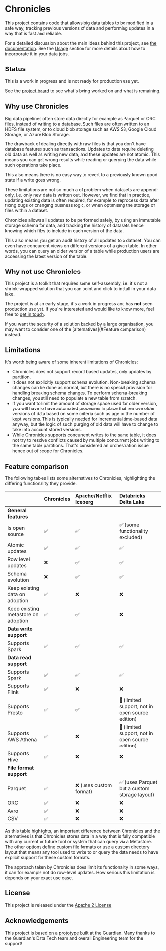 # Chronicles

This project contains code that allows big data tables to be modified in a safe way, tracking previous versions of data and performing updates in a way that is fast and reliable.

For a detailed discussion about the main ideas behind this project, see [the documentation](/docs/concepts.md).
See the [Usage](/docs/usage.md) section for more details about how to incorporate it in your data jobs.

## Status

This is a work in progress and is not ready for production use yet.

See the [project board](https://github.com/stettix/chronicles/projects/1) to see what's being worked on and what is remaining.

## Why use Chronicles

Big data pipelines often store data directly for example as Parquet or ORC files, instead of writing to a database.
Such files are often written to an HDFS file system, or to cloud blob storage such as AWS S3, Google Cloud Storage, or Azure Blob Storage.

The drawback of dealing directly with raw files is that you don't have database features such as transactions.
Updates to data require deleting old data as well as writing new data, and these updates are not atomic.
This means you can get wrong results while reading or querying the data while such operations take place.

This also means there is no easy way to revert to a previously known good state if a write goes wrong.

These limitations are not so much a of problem when datasets are append-only, i.e. only new data is written out.
However, we find that in practice, updating existing data is often required, for example to reprocess data after fixing bugs or changing business logic, or when optimising the storage of files within a dataset.

Chronicles allows all updates to be performed safely, by using an immutable storage schema for data, and tracking the history of datasets hence knowing which files to include in each version of the data.

This also means you get an audit history of all updates to a dataset.
You can even have concurrent views on different versions of a given table.
In other words, you can query an older version of a table while production users are accessing the latest version of the table.

## Why not use Chronicles

This project is a toolkit that requires some self-assembly, i.e. it's not a shrink-wrapped solution that you can point and click to install in your data lake.

The project is at an early stage, it's a work in progress and has **not** seen production use yet.
If you're interested and would like to know more, feel free to [get in touch](https://twitter.com/JanStette).

If you want the security of a solution backed by a large organisation, you may want to consider one of the [alternatives](#Feature comparison) instead.

## Limitations

It's worth being aware of some inherent limitations of Chronicles:

* Chronicles does not support record based updates, only updates by partition.
* It does not explicitly support schema evolution.
Non-breaking schema changes can be done as normal, but there is no special provision for handling breaking schema changes.
To perform schema-breaking changes, you still need to populate a new table from scratch.
* If you want to limit the amount of storage space used for older version, you will have to have automated processes in place that remove older versions of data based on some criteria such as age or the number of kept versions.
This is typically needed for incremental time-based data anyway, but the logic of such purging of old data will have to change to take into account stored versions.
* While Chronicles supports concurrent writes to the same table, it does not try to resolve conflicts caused by multiple concurrent jobs writing to the same table partitions.
That's considered an orchestration issue hence  out of scope for Chronicles.

## Feature comparison

The following tables lists some alternatives to Chronicles, highlighting the differing functionality they provide.


| &nbsp;  |             Chronicles      |  Apache/Netflix Iceberg      | Databricks Delta Lake     |
| ------------- | -------------   | :----------------------- | :------------------- |
|**General features**||||
|Is open source                          | ✅ | ✅ | ✅ (some functionality excluded)|
|Atomic updates                          | ✅ | ✅ | ✅|
|Row level updates                       | ❌ | ✅ | ✅|
|Schema evolution                        | ❌ | ✅ | ✅|
|Keep existing data on adoption          | ✅ | ❌ | ❌|
|Keep existing metastore on adoption     | ✅ | ✅ | ❌|
|**Data write support** ||||
|Supports Spark     | ✅ | ✅ | ✅|
|**Data read support**||||
|Supports Spark     | ✅ | ✅ | ✅|
|Supports Flink     | ✅ | ❌ | ❌|
|Supports Presto    | ✅ | ✅ | 🔸 (limited support, not in open source edition)|
|Supports AWS Athena| ✅ | ❌ | 🔸 (limited support, not in open source edition)|
|Supports Hive      | ✅ | ❌ | ❌|
|**File format support**||||
|Parquet            | ✅ | ❌ (uses custom format) | ✅ (uses Parquet but a custom storage layout)|
|ORC                | ✅ | ❌ | ❌|
|Avro               | ✅ | ❌ | ❌|
|CSV                | ✅ | ❌ | ❌|

As this table highlights, an important difference between Chronicles and the alternatives is that Chronicles stores data in a way that is fully compatible with any current or future tool or system that can query via a Metastore.
The other options define custom file formats or use a custom directory layout that means any tool used to write to or query the data needs to have explicit support for these custom formats.

The approach taken by Chronicles does limit its functionality in some ways, it can for example not do row-level updates.
How serious this limitation is depends on your exact use case.

## License

This project is released under the [Apache 2 License](/LICENSE)

## Acknowledgements

This project is based on a [prototype](https://github.com/guardian/table-versions) built at the Guardian.
Many thanks to the Guardian's Data Tech team and overall Engineering team for the support!
